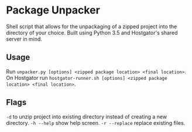 # Package Unpacker
Shell script that allows for the unpackaging of a zipped project into the directory of your choice. Built using Python 3.5 and Hostgator's shared server in mind.

## Usage
Run `unpacker.py [options] <zipped package location> <final location>`. 
On Hostgator run  `hostgator-runner.sh [options] <zipped package location> <final location>`. 

## Flags
`-d` to unzip project into existing directory instead of creating a new directory.
`-h --help` show help screen.
`-r --replace` replace existing files.